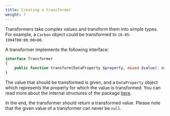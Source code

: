 ```yaml
---
title: Creating a transformer
weight: 7
---
```


Transformers take complex values and transform them into simple types. For example, a `Carbon` object could be transformed to `16-05-1994T00:00:00+00`.

A transformer implements the following interface:

```php
interface Transformer
{
    public function transform(DataProperty $property, mixed $value): mixed;
}
```

The value that should be transformed is given, and a `DataProperty` object which represents the property for which the value is transformed. You can read more about the internal structures of the package [here](/docs/laravel-data/v2/advanced-usage/internal-structures).

In the end, the transformer should return a transformed value. Please note that the given value of a transformer can never be `null`.
